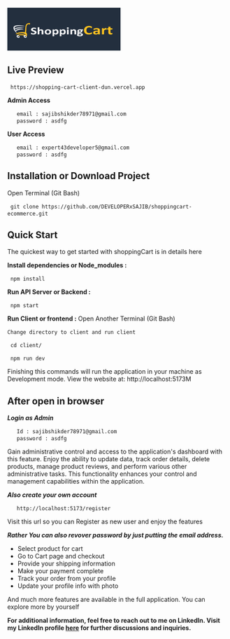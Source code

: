 ![Ecommerce Web App Logo!](client/assets/logo.png)

## Live Preview

```console
 https://shopping-cart-client-dun.vercel.app
```
**Admin Access**
```console
   email : sajibshikder78971@gmail.com
   password : asdfg
```

**User Access**
```console
   email : expert43developer5@gmail.com
   password : asdfg
```

## Installation or Download Project

Open Terminal (Git Bash)

```console
 git clone https://github.com/DEVELOPERxSAJIB/shoppingcart-ecommerce.git
```

## Quick Start

The quickest way to get started with shoppingCart is in details here

 **Install dependencies or Node_modules :**

```console
 npm install
```

 **Run API Server or Backend :**

```console
 npm start
```

 **Run Client or frontend :**  Open Another Terminal (Git Bash)
    
    Change directory to client and run client

```console
 cd client/
```
```console
 npm run dev
```

Finishing this commands will run the application in your machine as Development mode. View the website at: http://localhost:5173M

## After open in browser
***Login as Admin***

```console
   Id : sajibshikder78971@gmail.com
   password : asdfg
```
Gain administrative control and access to the application's dashboard with this feature. Enjoy the ability to update data, track order details, delete products, manage product reviews, and perform various other administrative tasks. This functionality enhances your control and management capabilities within the application.

***Also create your own account***
```console
   http://localhost:5173/register
```
Visit this url so you can Register as new user and enjoy the features

***Rather 
You can also revover password by just putting the email address.*** 
+ Select product for cart
+ Go to Cart page and checkout
+ Provide your shipping information
+ Make your payment complete
+ Track your order from your profile
+ Update your profile info with photo

And much more features are available in the full application. You can explore more by yourself


**For additional information, feel free to reach out to me on LinkedIn. Visit my LinkedIn profile [here](https://www.linkedin.com/in/mdsajibshikder/) for further discussions and inquiries.**


